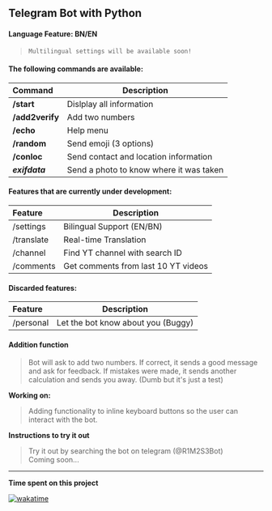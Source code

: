 ## Telegram Bot with Python

#### Language Feature: BN/EN
> `Multilingual settings will be available soon!`

#### The following commands are available:
| Command | Description |
|:-------|-----------|
| **/start** | Dislplay all information |
| **/add2verify** | Add two numbers |
| **/echo** | Help menu |
| **/random** | Send emoji (3 options) |
| **/conloc** | Send contact and location information |
| _**exifdata**_ | Send a photo to know where it was taken |


#### Features that are currently under development:
| Feature | Description |
|:-------|-----------|
| /settings | Bilingual Support (EN/BN) |
| /translate | Real-time Translation |
| /channel | Find YT channel with search ID |
| /comments | Get comments from last 10 YT videos |

#### Discarded features:
| Feature | Description |
|:-------|-----------|
| /personal | Let the bot know about you (Buggy) |

#### Addition function
> Bot will ask to add two numbers. If correct, it sends a good message and ask for feedback. If mistakes were made, it sends another calculation and sends you away. (Dumb but it's just a test)

**Working on:**
> Adding functionality to inline keyboard buttons so the user can interact with the bot.   

**Instructions to try it out**
> Try it out by searching the bot on telegram (@R1M2S3Bot)  
> Coming soon...  
---


**Time spent on this project**

[![wakatime](https://wakatime.com/badge/user/0602677e-e1f1-4ba7-90c1-770c3a600207/project/359e1b74-6519-493d-8045-68ff46564e48.svg)](https://wakatime.com/badge/user/0602677e-e1f1-4ba7-90c1-770c3a600207/project/359e1b74-6519-493d-8045-68ff46564e48)
